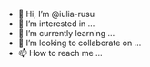 - 👋 Hi, I’m @iulia-rusu
- 👀 I’m interested in ...
- 🌱 I’m currently learning ...
- 💞️ I’m looking to collaborate on ...
- 📫 How to reach me ...

<!---
iulia-rusu/iulia-rusu is a ✨ special ✨ repository because its `README.md` (this file) appears on your GitHub profile.
You can click the Preview link to take a look at your changes.
--->

